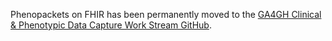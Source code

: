 Phenopackets on FHIR has been permanently moved to the [GA4GH Clinical & Phenotypic Data Capture Work Stream GitHub](https://github.com/ga4gh-cp/fhir-phenopackets).
